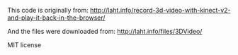 This code is originally from:
http://laht.info/record-3d-video-with-kinect-v2-and-play-it-back-in-the-browser/

And the files were downloaded from:
http://laht.info/files/3DVideo/

MIT license
